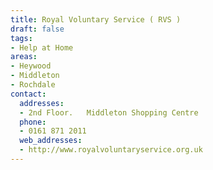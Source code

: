 ```yaml
---
title: Royal Voluntary Service ( RVS )
draft: false
tags:
- Help at Home
areas:
- Heywood
- Middleton
- Rochdale
contact:
  addresses:
  - 2nd Floor.   Middleton Shopping Centre
  phone:
  - 0161 871 2011
  web_addresses:
  - http://www.royalvoluntaryservice.org.uk
---
```


